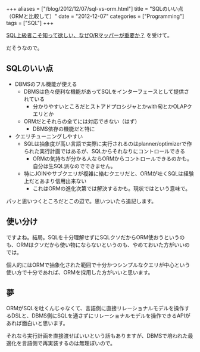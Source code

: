 +++
aliases = ["/blog/2012/12/07/sql-vs-orm.html"]
title = "SQLのいい点（ORMと比較して）"
date = "2012-12-07"
categories = ["Programming"]
tags = ["SQL"]
+++

<!--more-->

[SQL上級者こそ知って欲しい、なぜO/Rマッパーが重要か？](http://www.slideshare.net/kwatch/sqlor) を受けて。


だそうなので。

## SQLのいい点

- DBMSのフル機能が使える
    - DBMSは色々便利な機能があってSQLをインターフェースとして提供されている
        - 分かりやすいところだとストアドプロシジャとかwith句とかOLAPクエリとか
    - ORMだとそれらの全てには対応できない（はず）
        - DBMS依存の機能だと特に
- クエリチューニングしやすい
    - SQLは抽象度が高い言語で実際に実行されるのはplanner/optimizerで作られた実行計画ではあるが、SQLからそれなりにコントロールできる
        - ORMの気持ちが分かる人ならORMからコントロールできるのかも。自分は生SQL派なのでできません。
    - 特にJOINやサブクエリが複雑に絡むクエリだと、ORMが吐くSQLは経験上だとあまり信用出来ない
        - これはORMの進化次第では解決するかも。現状ではという意味で。

パッと思いつくところだとこの辺で。思いついたら追記します。

## 使い分け

ですよね。結局。SQLを十分理解せずにSQLクソだからORM使おうというのも、ORMはクソだから使い物にならないというのも、やめておいた方がいいのでは。

個人的にはORMで抽象化された範囲で十分かつシンプルなクエリが中心という使い方で十分であれば、ORMを採用した方がいいと思います。

## 夢

ORMがSQLを吐くんじゃなくて、言語側に直接リレーショナルモデルを操作するDSLと、DBMS側にSQLを通さずにリレーショナルモデルを操作できるAPIがあれば面白いと思います。

それなら実行計画を直接渡せばいいという話もありますが、DBMSで培われた最適化を言語側で再実装するのは無理ぽいので。

